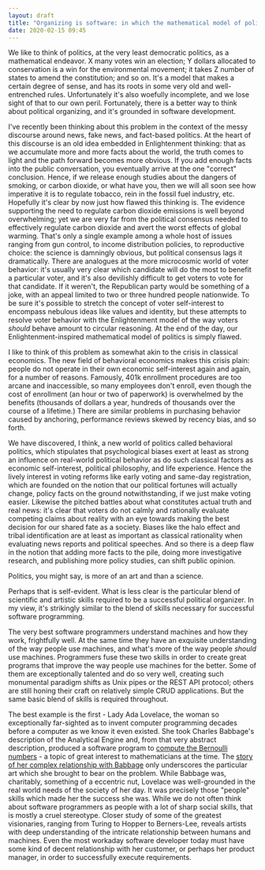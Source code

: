 ```yaml
---
layout: draft
title: "Organizing is software: in which the mathematical model of politics gets its due"
date: 2020-02-15 09:45
---
```


We like to think of politics, at the very least democratic politics, as a mathematical endeavor. X many votes win an election; Y dollars allocated to conservation is a win for the environmental movement; it takes Z number of states to amend the constitution; and so on. It's a model that makes a certain degree of sense, and has its roots in some very old and well-entrenched rules. Unfortunately it's also woefully incomplete, and we lose sight of that to our own peril. Fortunately, there is a better way to think about political organizing, and it's grounded in software development.

I've recently been thinking about this problem in the context of the messy discourse around news, fake news, and fact-based politics. At the heart of this discourse is an old idea embedded in Enlightenment thinking: that as we accumulate more and more facts about the world, the truth comes to light and the path forward becomes more obvious. If you add enough facts into the public conversation, you eventually arrive at the one "correct" conclusion. Hence, if we release enough studies about the dangers of smoking, or carbon dioxide, or what have you, then we will all soon see how imperative it is to regulate tobacco, rein in the fossil fuel industry, etc. Hopefully it's clear by now just how flawed this thinking is. The evidence supporting the need to regulate carbon dioxide emissions is well beyond overwhelming; yet we are very far from the political consensus needed to effectively regulate carbon dioxide and avert the worst effects of global warming. That's only a single example among a whole host of issues ranging from gun control, to income distribution policies, to reproductive choice: the science is damningly obvious, but political consensus lags it dramatically. There are analogues at the more microcosmic world of voter behavior: it's usually very clear which candidate will do the most to benefit a particular voter, and it's also devilishly difficult to get voters to vote for that candidate. If it weren't, the Republican party would be something of a joke, with an appeal limited to two or three hundred people nationwide. To be sure it's possible to stretch the concept of voter self-interest to encompass nebulous ideas like values and identity, but these attempts to resolve voter behavior with the Enlightenment model of the way voters *should* behave amount to circular reasoning. At the end of the day, our Enlightenment-inspired mathematical model of politics is simply flawed.

I like to think of this problem as somewhat akin to the crisis in classical economics. The new field of behavioral economics makes this crisis plain: people do not operate in their own economic self-interest again and again, for a number of reasons. Famously, 401k enrollment procedures are too arcane and inaccessible, so many employees don't enroll, even though the cost of enrollment (an hour or two of paperwork) is overwhelmed by the benefits (thousands of dollars a year, hundreds of thousands over the course of a lifetime.) There are similar problems in purchasing behavior caused by anchoring, performance reviews skewed by recency bias, and so forth.

We have discovered, I think, a new world of politics called behavioral politics, which stipulates that psychological biases exert at least as strong an influence on real-world political behavior as do such classical factors as economic self-interest, political philosophy, and life experience. Hence the lively interest in voting reforms like early voting and same-day registration, which are founded on the notion that our political fortunes will actually change, policy facts on the ground notwithstanding, if we just make voting easier. Likewise the pitched battles about what constitutes actual truth and real news: it's clear that voters do not calmly and rationally evaluate competing claims about reality with an eye towards making the best decision for our shared fate as a society. Biases like the halo effect and tribal identification are at least as important as classical rationality when evaluating news reports and political speeches. And so there is a deep flaw in the notion that adding more facts to the pile, doing more investigative research, and publishing more policy studies, can shift public opinion.

Politics, you might say, is more of an art and than a science.

Perhaps that is self-evident. What is less clear is the particular blend of scientific and artistic skills required to be a successful political organizer. In my view, it's strikingly similar to the blend of skills necessary for successful software programming.

The very best software programmers understand machines and how they work, frightfully well. At the same time they have an exquisite understanding of the way people use machines, and what's more of the way people *should* use machines. Programmers fuse these two skills in order to create great programs that improve the way people use machines for the better. Some of them are exceptionally talented and do so very well, creating such monumental paradigm shifts as Unix pipes or the REST API protocol; others are still honing their craft on relatively simple CRUD applications. But the same basic blend of skills is required throughout.

The best example is the first - Lady Ada Lovelace, the woman so exceptionally far-sighted as to invent computer programming decades before a computer as we know it even existed. She took Charles Babbage's description of the Analytical Engine and, from that very abstract description, produced a software program to [compute the Bernoulli numbers](https://twobithistory.org/2018/08/18/ada-lovelace-note-g.html) - a topic of great interest to mathematicians at the time. The [story of her complex relationship with Babbage](https://www.wired.com/2015/12/untangling-the-tale-of-ada-lovelace/) only underscores the particular art which she brought to bear on the problem. While Babbage was, charitably, something of a eccentric nut, Lovelace was well-grounded in the real world needs of the society of her day. It was precisely those "people" skills which made her the success she was. While we do not often think about software programmers as people with a lot of sharp social skills, that is mostly a cruel stereotype. Closer study of some of the greatest visionaries, ranging from Turing to Hopper to Berners-Lee, reveals artists with deep understanding of the intricate relationship between humans and machines. Even the most workaday software developer today must have some kind of decent relationship with her customer, or perhaps her product manager, in order to successfully execute requirements.


